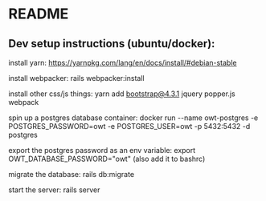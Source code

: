 # README

## Dev setup instructions (ubuntu/docker):

install yarn: https://yarnpkg.com/lang/en/docs/install/#debian-stable

install webpacker: rails webpacker:install

install other css/js things: yarn add bootstrap@4.3.1 jquery popper.js webpack

spin up a postgres database container: docker run --name owt-postgres -e POSTGRES_PASSWORD=owt -e POSTGRES_USER=owt -p 5432:5432 -d postgres

export the postgres password as an env variable:  export OWT_DATABASE_PASSWORD="owt" (also add it to bashrc)

migrate the database: rails db:migrate

start the server: rails server
